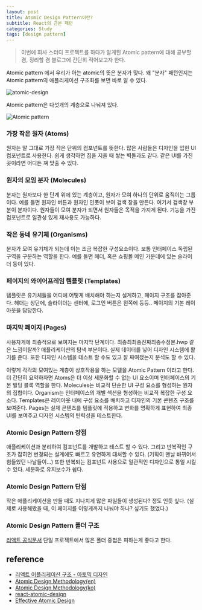 ```yaml
---
layout: post
title: Atomic Design Pattern이란?
subtitle: React의 근본 패턴
categories: Study
tags: [design pattern]
---
```


> 이번에 회사 스터디 프로젝트를 하다가 알게된 Atomic pattern에 대해 공부할 겸, 정리할 겸 블로그에 간단히 적어보고자 한다.

Atomic pattern 에서 우리가 아는 atomic의 뜻은 분자가 맞다. 왜 "분자" 패턴인지는 Atomic pattern의 애플리케이션 구조화를 보면 바로 알 수 있다.

![atomic-design](https://bradfrost.com/wp-content/uploads/2013/06/atomic-design.png)

Atomic pattern은 다섯개의 계층으로 나눠져 있다.

![Atomic pattern](http://bradfrost.com/wp-content/uploads/2015/12/atomic-gif-3.gif)

### 가장 작은 원자 (Atoms)

원자는 말 그대로 가장 작은 단위의 컴포넌트를 뜻한다. 많은 사람들은 디자인을 입힌 UI 컴포넌트로 사용한다. 쉽게 생각하면 집을 지을 때 쌓는 벽돌과도 같다. 같은 UI를 가진 곳이라면 어디든 껴 맞출 수 있다.

### 원자의 모임 분자 (Molecules)

분자는 원자보다 한 단계 위에 있는 계층이고, 원자가 모여 하나의 단위로 움직이는 그룹이다. 예를 들면 원자인 버튼과 원자인 인폿이 보여 검색 창을 만든다. 여기서 검색창 부분이 분자이다. 원자들이 모여 분자가 되면서 원자들은 목적을 가지게 된다. 기능을 가진 컵포넌트로 일관성 있게 재사용도 가능하다.

### 작은 동네 유기체 (Organisms)

분자가 모여 유기체가 되는데 이는 조금 복잡한 구성요소이다. 보통 인터페이스 독립된 구역을 구분하는 역할을 한다. 예를 들면 헤더, 혹은 쇼핑몰 메인 가운데에 있는 슬라이더 등이 있다.

### 페이지의 와이어프레임 템플릿 (Templates)

템플릿은 유기체들을 어디에 어떻게 배치해야 하는지 설계하고, 페이지 구조를 잡아준다. 헤더는 상단에, 슬라이더는 센터에, 로그인 버튼은 왼쪽에 등등.. 페이지의 기본 레이아웃을 담당한다.

### 마지막 페이지 (Pages)

사용자게에 최종적으로 보여지는 마지막 단계이다. 최종최최종진짜최종수정본.hwp 같은 느낌이랄까? 애플리케이션의 탐색 부분이다. 실제 데이터를 넣어 디자인 시스템에 활기를 준다. 또한 디자인 시스템을 테스트 할 수도 있고 잘 짜여졌는지 분석도 할 수 있다.

이렇게 각각의 모여있는 계층이 상호작용을 하는 모델을 Atomic Pattern 이라고 한다. 더 간단히 요약하자면
Atoms은 더 이상 세분화할 수 없는 UI 요소이며 인터페이스의 기본 빌딩 블록 역할을 한다.
Molecules는 비교적 단순한 UI 구성 요소를 형성하는 원자의 집합이다.
Organism는 인터페이스의 개별 섹션을 형성하는 비교적 복잡한 구성 요소다.
Templates은 레이아웃 내에 구성 요소를 배치하고 디자인의 기본 콘텐츠 구조를 보여준다.
Pages는 실제 콘텐츠를 템플릿에 적용하고 변화를 명확하게 표현하여 최종 UI를 보여주고 디자인 시스템의 탄력성을 테스트한다.

### Atomic Design Pattern 장점

애플리케이션과 분리하여 컴포넌트를 개발하고 테스트 할 수 있다. 그리고 반복적인 구조가 잡히면 변경되는 설계에도 빠르고 유연하게 대처할 수 있다. (기획이 맨날 바뀌어서 힘들었던 나날들이...) 또한 반복되는 컴포넌트 사용으로 일관적인 디자인으로 통일 시킬 수 있다. 세분화로 유지보수가 쉽다.

### Atomic Design Pattern 단점

작은 애플리케이션을 만들 때도 지나치게 많은 파일들이 생성된다? 정도 인듯 싶다. (실제로 사용해봤을 때, 이 페이지를 이렇게까지 나눠야 하나? 싶기도 했었다.)

### Atomic Design Pattern 폴더 구조

[리액트 공식문서](https://ko.reactjs.org/docs/faq-structure.html#avoid-too-much-nesting) 단일 프로젝트에서 많은 폴더 중첩은 피하는게 좋다고 한다.

## reference

- [리액트 어플리케이션 구조 - 아토믹 디자인](https://ui.toast.com/weekly-pick/ko_20200213)
- [Atomic Design Methodology(en)](https://atomicdesign.bradfrost.com/chapter-2/)
- [Atomic Design Methodology(ko)](https://velog.io/@seob/Atomic-Design-Methodology-22)
- [react-atomic-design](https://github.com/danilowoz/react-atomic-design)
- [Effective Atomic Design](https://kciter.so/posts/effective-atomic-design)
